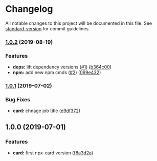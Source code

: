 # Changelog

All notable changes to this project will be documented in this file. See [standard-version](https://github.com/conventional-changelog/standard-version) for commit guidelines.

### [1.0.2](https://github.com/greenchapter/card/compare/v1.0.1...v1.0.2) (2019-08-19)


### Features

* **deps:** lift dependency versions ([#1](https://github.com/greenchapter/card/issues/1)) ([b364c00](https://github.com/greenchapter/card/commit/b364c00))
* **npm:** add new npm cmds ([#2](https://github.com/greenchapter/card/issues/2)) ([099e432](https://github.com/greenchapter/card/commit/099e432))

### [1.0.1](https://github.com/greenchapter/card/compare/v1.0.0...v1.0.1) (2019-07-02)


### Bug Fixes

* **card:** chnage job title ([e9df372](https://github.com/greenchapter/card/commit/e9df372))



## 1.0.0 (2019-07-01)


### Features

* **card:** first npx-card version ([f8a3d2a](https://github.com/greenchapter/card/commit/f8a3d2a))
